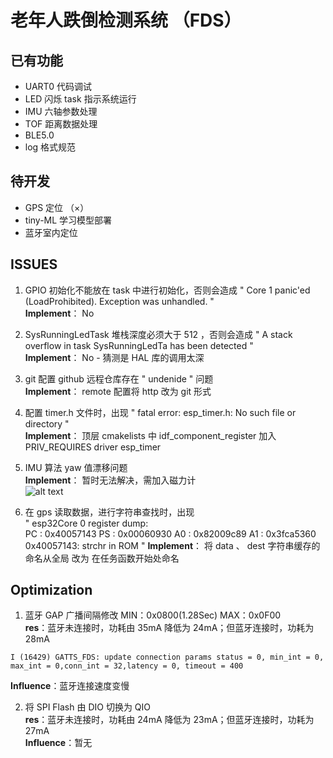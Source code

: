 # 老年人跌倒检测系统 （FDS）

## 已有功能
- UART0 代码调试
- LED 闪烁 task 指示系统运行
- IMU 六轴参数处理
- TOF 距离数据处理
- BLE5.0
- log 格式规范

## 待开发
- GPS 定位 （×） 
- tiny-ML 学习模型部署 
- 蓝牙室内定位  

## ISSUES
1. GPIO 初始化不能放在 task 中进行初始化，否则会造成 " Core  1 panic'ed (LoadProhibited). Exception was unhandled. "   
**Implement**： No  

2. SysRunningLedTask 堆栈深度必须大于 512 ，否则会造成 " A stack overflow in task SysRunningLedTa has been detected "  
**Implement**： No  -   猜测是 HAL 库的调用太深

3. git 配置 github 远程仓库存在 " undenide " 问题   
**Implement**： remote 配置将 http 改为 git 形式 

4. 配置 timer.h 文件时，出现 " fatal error: esp_timer.h: No such file or directory "    
**Implement**： 顶层 cmakelists 中 idf_component_register 加入 PRIV_REQUIRES driver esp_timer 

5. IMU 算法 yaw 值漂移问题   
**Implement**： 暂时无法解决，需加入磁力计  
![alt text](https://img-blog.csdnimg.cn/20210117115154114.png)

6. 在 gps 读取数据，进行字符串查找时，出现     
" esp32Core  0 register dump:     
PC      : 0x40057143  PS      : 0x00060930  A0      : 0x82009c89  A1      : 0x3fca5360   0x40057143: strchr in ROM "
**Implement**： 将 data 、 dest 字符串缓存的命名从全局 改为 在任务函数开始处命名

## Optimization
1. 蓝牙 GAP 广播间隔修改 MIN：0x0800(1.28Sec) MAX：0x0F00   
**res**：蓝牙未连接时，功耗由 35mA 降低为 24mA；但蓝牙连接时，功耗为 28mA 
```shell
I (16429) GATTS_FDS: update connection params status = 0, min_int = 0, max_int = 0,conn_int = 32,latency = 0, timeout = 400
```
**Influence**：蓝牙连接速度变慢    

2. 将 SPI Flash 由 DIO 切换为 QIO          
**res**：蓝牙未连接时，功耗由 24mA 降低为 23mA；但蓝牙连接时，功耗为 27mA    
**Influence**：暂无   
